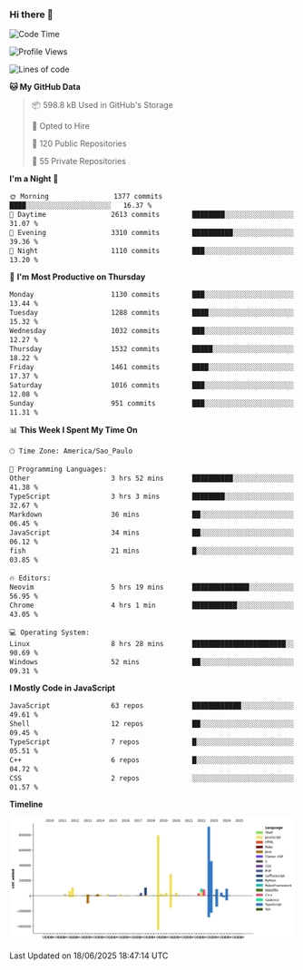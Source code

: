 ### Hi there 👋

<!--START_SECTION:waka-->
![Code Time](http://img.shields.io/badge/Code%20Time-7%2C225%20hrs%204%20mins-blue)

![Profile Views](http://img.shields.io/badge/Profile%20Views-0-blue)

![Lines of code](https://img.shields.io/badge/From%20Hello%20World%20I%27ve%20Written-3.5%20million%20lines%20of%20code-blue)

**🐱 My GitHub Data** 

> 📦 598.8 kB Used in GitHub's Storage 
 > 
> 💼 Opted to Hire
 > 
> 📜 120 Public Repositories 
 > 
> 🔑 55 Private Repositories 
 > 
**I'm a Night 🦉** 

```text
🌞 Morning                1377 commits        ████░░░░░░░░░░░░░░░░░░░░░   16.37 % 
🌆 Daytime                2613 commits        ████████░░░░░░░░░░░░░░░░░   31.07 % 
🌃 Evening                3310 commits        ██████████░░░░░░░░░░░░░░░   39.36 % 
🌙 Night                  1110 commits        ███░░░░░░░░░░░░░░░░░░░░░░   13.20 % 
```
📅 **I'm Most Productive on Thursday** 

```text
Monday                   1130 commits        ███░░░░░░░░░░░░░░░░░░░░░░   13.44 % 
Tuesday                  1288 commits        ████░░░░░░░░░░░░░░░░░░░░░   15.32 % 
Wednesday                1032 commits        ███░░░░░░░░░░░░░░░░░░░░░░   12.27 % 
Thursday                 1532 commits        █████░░░░░░░░░░░░░░░░░░░░   18.22 % 
Friday                   1461 commits        ████░░░░░░░░░░░░░░░░░░░░░   17.37 % 
Saturday                 1016 commits        ███░░░░░░░░░░░░░░░░░░░░░░   12.08 % 
Sunday                   951 commits         ███░░░░░░░░░░░░░░░░░░░░░░   11.31 % 
```


📊 **This Week I Spent My Time On** 

```text
🕑︎ Time Zone: America/Sao_Paulo

💬 Programming Languages: 
Other                    3 hrs 52 mins       ██████████░░░░░░░░░░░░░░░   41.38 % 
TypeScript               3 hrs 3 mins        ████████░░░░░░░░░░░░░░░░░   32.67 % 
Markdown                 36 mins             ██░░░░░░░░░░░░░░░░░░░░░░░   06.45 % 
JavaScript               34 mins             ██░░░░░░░░░░░░░░░░░░░░░░░   06.12 % 
fish                     21 mins             █░░░░░░░░░░░░░░░░░░░░░░░░   03.85 % 

🔥 Editors: 
Neovim                   5 hrs 19 mins       ██████████████░░░░░░░░░░░   56.95 % 
Chrome                   4 hrs 1 min         ███████████░░░░░░░░░░░░░░   43.05 % 

💻 Operating System: 
Linux                    8 hrs 28 mins       ███████████████████████░░   90.69 % 
Windows                  52 mins             ██░░░░░░░░░░░░░░░░░░░░░░░   09.31 % 
```

**I Mostly Code in JavaScript** 

```text
JavaScript               63 repos            ████████████░░░░░░░░░░░░░   49.61 % 
Shell                    12 repos            ██░░░░░░░░░░░░░░░░░░░░░░░   09.45 % 
TypeScript               7 repos             █░░░░░░░░░░░░░░░░░░░░░░░░   05.51 % 
C++                      6 repos             █░░░░░░░░░░░░░░░░░░░░░░░░   04.72 % 
CSS                      2 repos             ░░░░░░░░░░░░░░░░░░░░░░░░░   01.57 % 
```



**Timeline**

![Lines of Code chart](https://raw.githubusercontent.com/jampow/jampow/master/assets/bar_graph.png)


 Last Updated on 18/06/2025 18:47:14 UTC
<!--END_SECTION:waka-->
